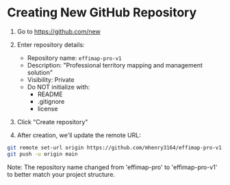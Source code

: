 # Creating New GitHub Repository

1. Go to https://github.com/new

2. Enter repository details:
   - Repository name: `effimap-pro-v1`
   - Description: "Professional territory mapping and management solution"
   - Visibility: Private
   - Do NOT initialize with:
     - README
     - .gitignore
     - license

3. Click "Create repository"

4. After creation, we'll update the remote URL:
```bash
git remote set-url origin https://github.com/mhenry3164/effimap-pro-v1.git
git push -u origin main
```

Note: The repository name changed from 'effimap-pro' to 'effimap-pro-v1' to better match your project structure.
